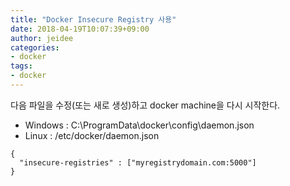 ```yaml
---
title: "Docker Insecure Registry 사용"
date: 2018-04-19T10:07:39+09:00
author: jeidee
categories:
- docker
tags:
- docker
---
```


다음 파일을 수정(또는 새로 생성)하고 docker machine을 다시 시작한다.

* Windows : C:\ProgramData\docker\config\daemon.json
* Linux : /etc/docker/daemon.json

```
{
  "insecure-registries" : ["myregistrydomain.com:5000"]
}
```